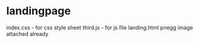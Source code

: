 # landingpage
index.css - for css style sheet
third.js - for js file
landing.html 
pnegg image attached already
